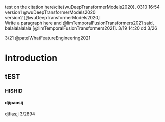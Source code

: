 test on the citation here\cite{wuDeepTransformerModels2020}.
0310 16:54  
version1 @wuDeepTransformerModels2020  
version2 [@wuDeepTransformerModels2020]  
Write a paragraph here and @limTemporalFusionTransformers2021 said, balalalalalala [@limTemporalFusionTransformers2021].
3/19 14:20
dd 3/26

3/21
@patelWhatFeatureEngineering2021


# Introduction
## tEST
### HISHID
#### djipaosij
djfias;j 3/2894
